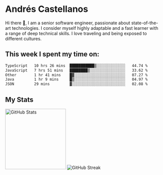# Andrés Castellanos

Hi there 👋, I am a senior software engineer, passionate about state-of-the-art technologies. I consider myself highly adaptable and a fast learner with a range of deep technical skills. I love traveling and being exposed to different cultures.

## This week I spent my time on:

<!--START_SECTION:waka-->

```txt
TypeScript   10 hrs 26 mins  ███████████▒░░░░░░░░░░░░░   44.74 %
JavaScript   7 hrs 51 mins   ████████▒░░░░░░░░░░░░░░░░   33.62 %
Other        1 hr 41 mins    █▓░░░░░░░░░░░░░░░░░░░░░░░   07.27 %
Java         1 hr 9 mins     █▒░░░░░░░░░░░░░░░░░░░░░░░   04.97 %
JSON         29 mins         ▓░░░░░░░░░░░░░░░░░░░░░░░░   02.08 %
```

<!--END_SECTION:waka-->

## My Stats

<img height="195" src="https://github-readme-stats.vercel.app/api?username=andrescv&show_icons=true&theme=onedark&hide_border=true&card_width=495" alt="GitHub Stats" />

<img src="https://streak-stats.demolab.com?user=andrescv&theme=one-dark-pro&hide_border=true" alt="GitHub Streak" />
